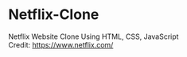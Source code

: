 # Netflix-Clone
Netflix Website Clone Using HTML, CSS, JavaScript      
Credit: https://www.netflix.com/

